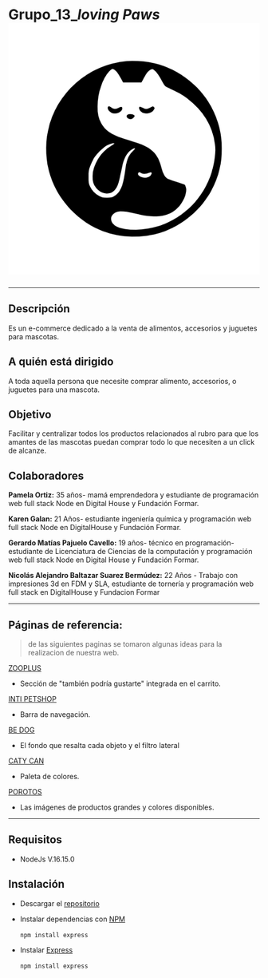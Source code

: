 # Grupo_13_*loving Paws* ![logo](./public/img/logo.png)
---
## Descripción
Es un e-commerce dedicado a la venta de alimentos, accesorios y juguetes para mascotas. 

## A quién está dirigido
A toda aquella persona que necesite comprar alimento, accesorios, o juguetes para una mascota.

## Objetivo
Facilitar y centralizar todos los productos relacionados al rubro para que los amantes de las mascotas puedan comprar todo lo que necesiten a un click de alcanze.

## Colaboradores

  **Pamela Ortiz:** 35 años- mamá emprendedora y estudiante de programación web full stack Node en Digital House y Fundación Formar.
    
  **Karen Galan:** 21 Años- estudiante ingeniería química y programación web full stack Node en DigitalHouse y Fundación Formar.
    
  **Gerardo Matías Pajuelo Cavello:** 19 años- técnico en programación- estudiante de Licenciatura de Ciencias de la computación y programación web full stack Node en Digital House y Fundación Formar.
    
  **Nicolás Alejandro Baltazar Suarez Bermúdez:** 22 Años - Trabajo con impresiones 3d en FDM y SLA, estudiante de tornería y programación web full stack en DigitalHouse y Fundacion Formar

---
## Páginas de referencia:
> de las siguientes paginas se tomaron algunas ideas para la realizacion de nuestra web. 

[ZOOPLUS](https://www.zooplus.es)
- Sección de "también podría gustarte" integrada en el carrito.

[INTI PETSHOP](https://www.intipetshop.com.ar)
- Barra de navegación.

[BE DOG](https://www.be-dog.com) 
- El fondo que resalta cada objeto y el filtro lateral

[CATY CAN](https://www.catycan.com)
- Paleta de colores.

[POROTOS](https://porotos.com.ar)
- Las imágenes de productos grandes y colores disponibles.
---
## Requisitos
- NodeJs V.16.15.0

## Instalación
- Descargar el [repositorio](https://github.com/NicolasABSuarezB/Grupo_13_.git)
- Instalar dependencias con [NPM](https://www.npmjs.com/)

  `npm install express`  
- Instalar [Express](https://expressjs.com/es/)
   
  `npm install express`
